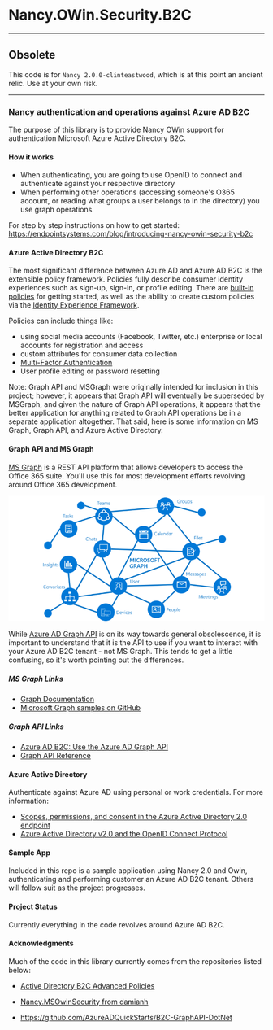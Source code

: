 # Nancy.OWin.Security.B2C

---

## Obsolete

This code is for `Nancy 2.0.0-clinteastwood`, which is at this point an ancient relic. Use at your own risk.

---

### Nancy authentication and operations against Azure AD B2C

The purpose of this library is to provide Nancy OWin support for authentication Microsoft Azure Active Directory B2C. 

#### How it works 

- When authenticating, you are going to use OpenID to connect and authenticate against your respective directory
- When performing other operations (accessing someone's O365 account, or reading what groups a user belongs to in the directory) you use graph operations. 

For step by step instructions on how to get started: https://endpointsystems.com/blog/introducing-nancy-owin-security-b2c

#### Azure Active Directory B2C

The most significant difference between Azure AD and Azure AD B2C is the extensible policy framework. Policies fully describe consumer identity experiences such as sign-up, sign-in, or profile editing. There are [built-in policies](https://docs.microsoft.com/en-us/azure/active-directory-b2c/active-directory-b2c-reference-policies) for getting started, as well as the ability to create custom policies via the [Identity Experience Framework](https://docs.microsoft.com/en-us/azure/active-directory-b2c/active-directory-b2c-overview-custom). 

Policies can include things like:

- using social media accounts (Facebook, Twitter, etc.) enterprise or local accounts for registration and access
- custom attributes for consumer data collection 
- [Multi-Factor Authentication](https://docs.microsoft.com/en-us/azure/active-directory-b2c/active-directory-b2c-reference-mfa)
- User profile editing or password resetting

Note: Graph API and MSGraph were originally intended for inclusion in this project; however, it appears that Graph API will eventually be superseded by MSGraph, and given the nature of Graph API operations, it appears that the better application for anything related to Graph API operations be in a separate application altogether. That said, here is some information on MS Graph, Graph API, and Azure Active Directory.

#### Graph API and MS Graph

[MS Graph](https://developer.microsoft.com/en-us/graph) is a REST API platform that allows developers to access the Office 365 suite. You'll use this for most development efforts revolving around Office 365 development.

![What's in the graph?](microsoft_graph.png)



While [Azure AD Graph API](https://msdn.microsoft.com/Library/Azure/Ad/Graph/howto/azure-ad-graph-api-operations-overview?f=255&MSPPError=-2147217396) is on its way towards general obsolescence, it is important to understand that it is the API to use if you want to interact with your Azure AD B2C tenant - not MS Graph. This tends to get a little confusing, so it's worth pointing out the differences. 

##### MS Graph Links

- [Graph Documentation](https://developer.microsoft.com/en-us/graph/docs/concepts/overview) 
- [Microsoft Graph samples on GitHub](https://github.com/search?q=aspnet+sample+user:microsoftgraph&type=Repositories)

##### Graph API Links

- [Azure AD B2C: Use the Azure AD Graph API](https://docs.microsoft.com/en-us/azure/active-directory-b2c/active-directory-b2c-devquickstarts-graph-dotnet)
- [Graph API Reference](https://msdn.microsoft.com/en-us/library/azure/ad/graph/api/api-catalog) 

#### Azure Active Directory

Authenticate against Azure AD using personal or work credentials. For more information:

- [Scopes, permissions, and consent in the Azure Active Directory 2.0 endpoint](https://docs.microsoft.com/en-us/azure/active-directory/develop/active-directory-v2-scopes) 
- [Azure Active Directory v2.0 and the OpenID Connect Protocol](https://docs.microsoft.com/en-us/azure/active-directory/develop/active-directory-v2-protocols-oidc)


#### Sample App

Included in this repo is a sample application using Nancy 2.0 and Owin, authenticating and performing customer an Azure AD B2C tenant. Others will follow suit as the project progresses. 

#### Project Status

Currently everything in the code revolves around Azure AD B2C. 

#### Acknowledgments

Much of the code in this library currently comes from the repositories listed below:

- [Active Directory B2C Advanced Policies](https://github.com/Azure-Samples/active-directory-b2c-advanced-policies)

- [Nancy.MSOwinSecurity from damianh](https://github.com/damianh/Nancy.MSOwinSecurity)

- https://github.com/AzureADQuickStarts/B2C-GraphAPI-DotNet

  ​
